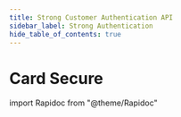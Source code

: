 ```yaml
---
title: Strong Customer Authentication API
sidebar_label: Strong Authentication
hide_table_of_contents: true
---
```


# Card Secure

import Rapidoc from "@theme/Rapidoc"

<Rapidoc apiUrl="/v2.0/sca" isRelative="true">
</Rapidoc>
